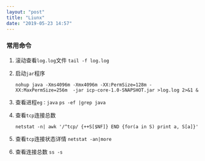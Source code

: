 ```yaml
---
layout: "post"
title: "Liunx"
date: "2019-05-23 14:57"
---
```


### 常用命令
1.  滚动查看`log.log`文件
    ```tail -f log.log```

2. 启动`jar`程序
    ```
    nohup java -Xms4096m -Xmx4096m -XX:PermSize=128m -XX:MaxPermSize=256m  -jar icp-core-1.0-SNAPSHOT.jar >log.log 2>&1 &
    ```

3. 查看进程`eg：java`
    ```ps -ef |grep java```

4. 查看`tcp`连接总数
    ```
    netstat -n| awk '/^tcp/ {++S[$NF]} END {for(a in S) print a, S[a]}'
    ```

5. 查看`tcp`连接状态详情
    ```netstat -an|more```

6. 查看连接总数
    ```ss -s```
